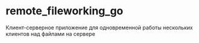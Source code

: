 # remote_fileworking_go
Клиент-серверное приложение для одновременной работы нескольких клиентов над файлами на сервере
